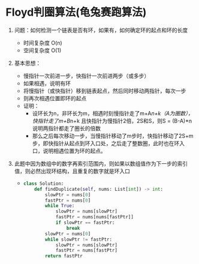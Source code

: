 # Floyd判圈算法(龟兔赛跑算法)

1. 问题：如何检测一个链表是否有环，如果有，如何确定环的起点和环的长度

   - 时间复杂度 O(n)
   - 空间复杂度 O(1)

2. 基本思想：

   - 慢指针一次前进一步，快指针一次前进两步（或多步）
   - 如果相遇，说明有环
   - 将慢指针（或快指针）移到链表起点，然后同时移动两指针，每次一步
   - 则再次相遇位置即环的起点
   - 证明：
     - 设环长为n，非环长为m，相遇时刻慢指针走了m+A*n+k（A为圈数），快指针走了m+B*n+k
       且快指针为慢指针2倍，2S和S，则S = (B-A)*n
       说明两指针都走了圈长的倍数
     - 那么之后每次移动一步，当慢指针移动了m步时，快指针移动了2S+m步，即快指针从起点到环入口处，之后走了整数圈，此时也在环入口，说明相遇位置为环的起点。

3. 此题中因为数组中的数字再索引范围内，则如果以数组值作为下一步的索引值，则必然出现环结构，且重复的数字就是环入口

   - ```python
     class Solution:
         def findDuplicate(self, nums: List[int]) -> int:
             slowPtr = nums[0]
             fastPtr = nums[0]
             while True:
                 slowPtr = nums[slowPtr]
                 fastPtr = nums[nums[fastPtr]]
                 if slowPtr == fastPtr:
                     break
             slowPtr = nums[0]
             while slowPtr != fastPtr:
                 slowPtr = nums[slowPtr]
                 fastPtr = nums[fastPtr]
             return fastPtr
     ```